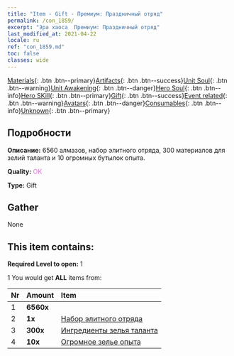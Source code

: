 ```yaml
---
title: "Item - Gift - Премиум: Праздничный отряд"
permalink: /con_1859/
excerpt: "Эра хаоса  Премиум: Праздничный отряд"
last_modified_at: 2021-04-22
locale: ru
ref: "con_1859.md"
toc: false
classes: wide
---
```

 [Materials](/ItemsRU/){: .btn .btn--primary}[Artifacts](/ItemsRU/Artifacts/){: .btn .btn--success}[Unit Soul](/ItemsRU/UnitSoul/){: .btn .btn--warning}[Unit Awakening](/ItemsRU/UnitAwakening/){: .btn .btn--danger}[Hero Soul](/ItemsRU/HeroSoul/){: .btn .btn--info}[Hero SKill](/ItemsRU/HeroSkill/){: .btn .btn--primary}[Gift](/ItemsRU/Gift/){: .btn .btn--success}[Event related](/ItemsRU/Events/){: .btn .btn--warning}[Avatars](/ItemsRU/Avatars/){: .btn .btn--danger}[Consumables](/ItemsRU/Consumables/){: .btn .btn--info}[Unknown](/ItemsRU/Unknown/){: .btn .btn--primary}

## Подробности
 **Описание:** 6560 алмазов, набор элитного отряда, 300 материалов для зелий таланта и 10 огромных бутылок опыта.

 **Quality:** <span style="color: #DA70D6">OK</span>

 **Type:** Gift

## Gather

  None

## This item contains:

 **Required Level to open:** 1

 1 You would get **ALL** items  from:

  | Nr | Amount |     Item    |
  |:---|:-------|:------------|
  | 1 |  **6560x** | <i class="fas fa-gem"/> |  | 
  | 2 |  **1x** | [Набор элитного отряда](/ItemsRU/con_1833/) |  | 
  | 3 |  **300x** | [Ингредиенты зелья таланта](/ItemsRU/con_1120/) |  | 
  | 4 |  **10x** | [Огромное зелье опыта](/ItemsRU/con_703/) |  | 
